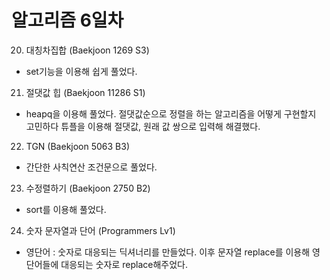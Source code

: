 # 알고리즘 6일차
20. 대칭차집합 (Baekjoon 1269 S3)
* set기능을 이용해 쉽게 풀었다.
21. 절댓값 힙 (Baekjoon 11286 S1)
* heapq을 이용해 풀었다. 절댓값순으로 정렬을 하는 알고리즘을 어떻게 구현할지 고민하다 튜플을 이용해 절댓값, 원래 값 쌍으로 입력해 해결했다.
22. TGN (Baekjoon 5063 B3)
* 간단한 사칙연산 조건문으로 풀었다.
23. 수정렬하기 (Baekjoon 2750 B2)
* sort를 이용해 풀었다. 
24. 숫자 문자열과 단어 (Programmers Lv1)
* 영단어 : 숫자로 대응되는 딕셔너리를 만들었다. 이후 문자열 replace를 이용해 영단어들에 대응되는 숫자로 replace해주었다.

